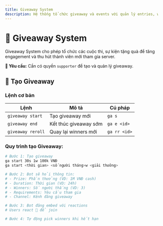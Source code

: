 ```yaml
---
title: Giveaway System  
description: Hệ thống tổ chức giveaway và events với quản lý entries, winners và phần thưởng
---
```


# 🎉 Giveaway System

Giveaway System cho phép tổ chức các cuộc thi, sự kiện tặng quà để tăng engagement và thu hút thành viên mới tham gia server.

<div className="callout callout-info">
  <strong>🔐 Yêu cầu:</strong> Cần có quyền <code>supporter</code> để tạo và quản lý giveaway.
</div>

## 🎁 Tạo Giveaway

### Lệnh cơ bản

<table className="command-table">
  <thead>
    <tr>
      <th>Lệnh</th>
      <th>Mô tả</th>
      <th>Cú pháp</th>
    </tr>
  </thead>
  <tbody>
    <tr>
      <td><code>giveaway start</code></td>
      <td>Tạo giveaway mới</td>
      <td><code>ga s</code></td>
    </tr>
    <tr>
      <td><code>giveaway end</code></td>
      <td>Kết thúc giveaway sớm</td>
      <td><code>ga e &lt;id&gt;</code></td>
    </tr>
    <tr>
      <td><code>giveaway reroll</code></td>
      <td>Quay lại winners mới</td>
      <td><code>ga rr &lt;id&gt;</code></td>
    </tr>
  </tbody>
</table>

### Quy trình tạo Giveaway:

```bash
# Bước 1: Tạo giveaway
ga start 30s 1w 100k VNĐ
ga start <thời gian> <số người tháng>w <giải thưởng>

# Bước 2: Bot sẽ hỏi thông tin:
# - Prize: Phần thưởng (VD: 1M VNĐ cash)
# - Duration: Thời gian (VD: 24h)
# - Winners: Số người thắng (VD: 3)
# - Requirements: Yêu cầu tham gia
# - Channel: Kênh đăng giveaway

# Bước 3: Bot đăng embed với reactions
# Users react 🎉 để join

# Bước 4: Tự động pick winners khi hết hạn
```
